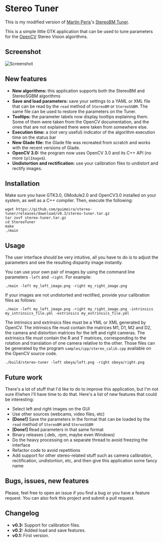 # Stereo Tuner
This is my modified version of [Martin Peris](http://blog.martinperis.com/)'s [StereoBM Tuner](http://blog.martinperis.com/2011/08/opencv-stereo-matching.html).

This is a simple little GTK application that can be used to tune parameters for the [OpenCV](http://opencv.org/) Stereo Vision algorithms.

## Screenshot
![Screenshot](screenshot.png)

## New features
- **New algorithms:** this application supports both the StereoBM and StereoSGBM algorithms
- **Save and load parameters:** save your settings to a YAML or XML file that can be read by the `read` method of `StereoBM` or `StereoSGBM`. The same file can be used to restore the parameters on the Tuner.
- **Tooltips:** the parameter labels now display tooltips explaining them. Some of them were taken from the OpenCV documentation, and the ones that are not explained there were taken from somewhere else.
- **Execution time:** a (not very useful) indicator of the algorithm execution time on the status bar
- **New Glade file:** the Glade file was recreated from scratch and works with the recent versions of Glade.
- **OpenCV 3.0:** the program now uses OpenCV 3.0 and its C++ API (no more `IplImage`s).
- **Undistortion and rectification:** use your calibration files to undistort and rectify images.

## Installation
Make sure you have GTK3.0, GModule2.0 and OpenCV3.0 installed on your system, as well as a C++ compiler. Then, execute the following:

    wget https://github.com/guimeira/stereo-tuner/releases/download/v0.3/stereo-tuner.tar.gz
    tar zxvf stereo-tuner.tar.gz
    cd StereoTuner
    make
    ./main
    
## Usage
The user interface should be very intuitive, all you have to do is to adjust the parameters and see the resulting disparity image instantly.

You can use your own pair of images by using the command line parameters `-left` and `-right`. For example:

    ./main -left my_left_image.png -right my_right_image.png
    
If your images are not undistorted and rectified, provide your calibration files as follows:

    ./main -left my_left_image.png -right my_right_image.png -intrinsics my_intrinsics_file.yml -extrinsics my_extrinsics_file.yml
    
The intrinsics and extrinsics files must be a YML or XML generated by OpenCV. The intrinsics file must contain the matrices M1, D1, M2 and D2, the camera and distortion matrices for the left and right cameras. The extrinsics file must contain the R and T matrices, corresponding to the rotation and translation of one camera relative to the other. Those files can be generated by the program `samples/cpp/stereo_calib.cpp` available on the OpenCV source code.

```
./build/stereo-tuner -left obeya/left.png -right obeya/right.png
```

## Future work
There's a lot of stuff that I'd like to do to improve this application, but I'm not sure if/when I'll have time to do that. Here's a list of new features that could be interesting:
- Select left and right images on the GUI
- Use other sources (webcams, video files, etc)
- **[Done!]** Save the parameters in the format that can be loaded by the `read` method of `StereoBM` and `StereoSGBM`
- **[Done!]** Read parameters in that same format
- Binary releases (.deb, .rpm, maybe even Windows)
- Do the heavy processing on a separate thread to avoid freezing the interface
- Refactor code to avoid repetitions
- Add support for other stereo-related stuff such as camera calibration, rectification, undistortion, etc, and then give this application some fancy name

## Bugs, issues, new features
Please, feel free to open an issue if you find a bug or you have a feature request. You can also fork this project and submit a pull request.

## Changelog
- **v0.3:** Support for calibration files.
- **v0.2:** Added load and save features.
- **v0.1:** First version.
